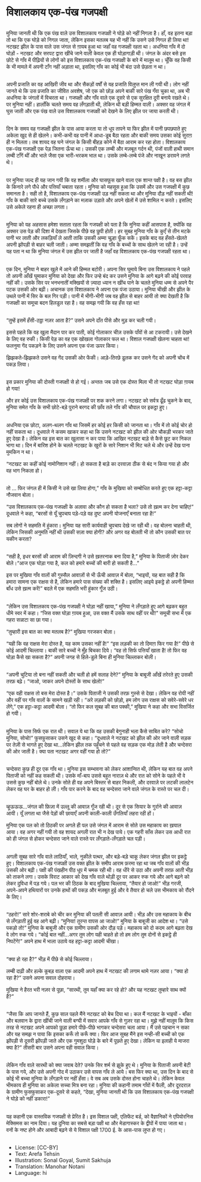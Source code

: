 # विशालकाय एक-पंख गजपक्षी

##
मुनिया जानती थी कि एक पंख वाले उस विशालकाय
गजपक्षी ने घोड़े को नहीं निगला है। हाँ, वह इतना बड़ा तो था कि एक घोड़े को निगल जाता, लेकिन इसका मतलब यह भी नहीं कि उसने उसे निगल ही लिया था! नटखट झील के पास वाले उस जंगल से ग़ायब हुआ था जहाँ वह गजपक्षी रहता था। अधनिया गाँव में दो घोड़ों - नटखट और सरपट द्वारा खींचे जाने वाली केवल एक ही घोड़ागाड़ी थी। जंगल के अंदर बसे इस छोटे से गाँव में पीढ़ियों से लोगों को इस विशालकाय एक-पंख गजपक्षी के बारे में मालूम था। चूँकि वह किसी के भी मामले में अपनी टाँग नहीं अड़ाता था, इसलिए गाँव का कोई भी बंदा उसे छेड़ता न था।

##
अपनी प्रजाति का वह आखिरी जीव था और सैकड़ों वर्षों से यह प्रजाति विलुप्त मान ली गयी थी। लोग नहीं जानते थे कि उस प्रजाति का जीवित अवशेष, जो एक को छोड़ अपने बाकी सारे पंख गँवा चुका था, अब भी अधनिया के जंगलों में विचरता था। गजपक्षी और गाँव वाले एक दूसरे से एक सुरक्षित दूरी बनाये रखते थे। पर मुनिया नहीं। हालाँकि चलते समय वह लँगड़ाती थी, लेकिन थी बड़ी हिम्मत वाली। अक्सर वह जंगल में घुस जाती और एक पंख वाले उस विशालकाय गजपक्षी को देखने के लिए झील पर जाया करती थी।

##
दिन के समय वह गजपक्षी झील के पास आया करता या तो धूप तापने या फिर झील में पानी छपछपाते हुए अकेला खुद से ही खेलने। कभी-कभी वह पानी में आधा-डूब बैठा रहता और बाकी समय उसका कोई सुराग़ ही न मिलता। तब शायद वह घने जंगल के किसी बीहड़ कोने में बैठा आराम कर रहा होता। विशालकाय एक-पंख गजपक्षी एक पेड़ जितना ऊँचा था। उसकी एक लम्बी और मज़बूत गर्दन थी, पंजों वाली हाथी समान लम्बी टाँगें थीं और भाले जैसा एक भारी-भरकम भाल था। उसके लम्बे-लम्बे पंजे और नाखून डरावने लगते थे।

##
पर मुनिया जल्द ही यह जान गयी कि वह शर्मीला और घासफूस खाने वाला एक शान्त पक्षी है। वह बस झील के किनारे लगे पौधे और पत्तियाँ चबाता रहता। मुनिया को महसूस हुआ कि उसमें और उस गजपक्षी में कुछ समानता है। सही तो है, विशालकाय एक-पंख गजपक्षी उड़ नहीं सकता था और मुनिया दौड़ नहीं सकती थी! गाँव के बाकी सारे बच्चे उसके लँगड़ाने का मज़ाक उड़ाते और अपने खेलों में उसे शामिल न करते। इसलिए उसे अकेले रहना ही अच्छा लगता।

##
मुनिया को यह अहसास हमेशा सताता रहता कि गजपक्षी को पता है कि मुनिया कहीं आसपास है, क्योंकि वह अक्सर उस पेड़ की दिशा में देखता जिसके पीछे वह छुपी होती। हर सुबह मुनिया गाँव के कुएँ से तीन मटके पानी भर लाती और लकड़ियाँ ले आती ताकि उसकी अम्मा चूल्हा फूँक सकें। इसके बाद वह हँसते-खेलते अपनी झोंपड़ी से बाहर चली जाती। अम्मा समझतीं कि वह गाँव के बच्चों के साथ खेलने जा रही है। उन्हें यह पता न था कि मुनिया जंगल में उस झील पर जाती है जहाँ वह विशालकाय एक-पंख गजपक्षी रहता था।

##
एक दिन, मुनिया ने बाहर खुले में आने की हिम्मत बटोरी। अपना सिर घुमाये बिना उस विशालकाय ने पहले तो अपनी आँखें घुमाकर मुनिया को देखा और फिर उन्हे बंद कर उसने मुनिया के आगे बढ़ने की कोई परवाह नहीं की। उसके सिर पर भनभनातीं मक्खियों से ज़्यादा ध्यान न खींच पाने के चलते मुनिया धम्म से अपने पैर पटक उसकी ओर बढ़ी। अचानक उस विशालकाय ने अपना एक पंजा उठाया। मुनिया चीखी और झील के उथले पानी में सिर के बल गिर पड़ी। पानी में भीगी-भीगी जब वह झील से बाहर आयी तो क्या देखती है कि गजपक्षी का समूचा बदन हिलडुल रहा है। वह समझ गयी कि वह हँस रहा था!

##
“तुम्हें इसमें हँसी-ठठ्ठा नज़र आता है?” उसने अपने दाँत पीसे और मुड़ कर चली गयी।

इससे पहले कि वह खुला मैदान पार कर पाती, कोई गोलाकार चीज़ उसके पाँवों से आ टकरायी। उसे देखने के लिए वह रुकी। किसी पेड़ का वह एक खोखला गोलाकार फल था। विशाल गजपक्षी खेलना चाहता था! फलनुमा गेंद पकड़ने के लिए उसने अपना एक पंजा ऊपर किया।

झिझकते-झिझकते उसने वह गेंद उसकी ओर फेंकी। आड़े-तिरछे ढुलक कर उसने गेंद को अपनी चोंच में पकड़ लिया।

##
इस प्रकार मुनिया की दोस्ती गजपक्षी से हो गई। अन्ततः जब उसे एक दोस्त मिला भी तो नटखट घोड़ा ग़ायब हो गया!

और हर कोई उस विशालकाय एक-पंख गजपक्षी पर शक करने लगा। नटखट को सर्वत्र ढूँढ चुकने के बाद, मुनिया समेत गाँव के सभी छोटे-बड़े पुराने बरगद की छाँव तले गाँव की चौपाल पर इकट्ठा हुए।

##
अधनिया एक छोटा, अलग-थलग गाँव था जिसमें हर कोई हर किसी को जानता था। गाँव में तो कोई चोर हो नहीं सकता था।
दूधवाले ने कसम खाकर कहा था कि उसने नटखट को झील की ओर चौकड़ी भरकर जाते हुए देखा है। लेकिन वह इस बात का खुलासा न कर पाया कि आखिर नटखट बाड़े से कैसे छूट कर निकल भागा था। दिन में बारिश होने के चलते नटखट के खुरों के सारे निशान भी मिट चले थे और उन्हें देख पाना मुमकिन न था।

“नटखट का कहीं कोई नामोनिशान नहीं। हो सकता है
बाड़े का दरवाज़ा ठीक से बंद न किया गया हो और
वह भाग निकला हो।

##
तो ... फिर जंगल ही में किसी ने उसे खा लिया होगा,” गाँव के मुखिया को सम्बोधित करते हुए एक हट्टा-कट्टा नौजवान बोला।

“उस विशालकाय एक-पंख गजपक्षी के अलावा और कौन हो सकता है भला? उसे तो ख़त्म कर देना चाहिए!” दूधवाले ने कहा, “बरसों से यूँ चुपचाप पड़े-पड़े वह दुष्ट अपनी योजनाएँ बनाता रहा है!”

सब लोगों ने सहमति में हुंकारा। मुनिया यह सारी कार्यवाही चुपचाप देखे जा रही थी। वह बोलना चाहती थी, लेकिन जिसकी अनुमति नहीं थी उसकी सज़ा क्या होगी? और अगर वह बोलती भी तो कौन उसकी बात पर यकीन करता?

##
“सही है, इधर बरसों की आराम की ज़िन्दगी ने उसे ख़तरनाक बना दिया है,” मुनिया के पिताजी ज़ोर देकर बोले।“आज एक घोड़ा गया है, कल को हमारे बच्चों की बारी हो सकती है...”

इस पर मुखिया गाँव वालों की गुस्सैल आवाज़ों से भी ऊँची आवाज़ में बोला, “भाइयों, यह बात सही है कि हमारा सामना एक राक्षस से है, लेकिन हमारे पास संख्या की शक्ति है। इसलिए आइये इकट्ठे हो अपनी हिम्मत बाँध उसे ख़त्म करें!” बदले में एक सहमति भरी हुंकार गूँज उठी।

##
“लेकिन उस विशालकाय एक-पंख गजपक्षी ने घोड़ा नहीं खाया,” मुनिया ने लँगड़ाते हुए आगे बढ़कर बहुत धीमे स्वर में कहा। “जिस वक्त घोड़ा ग़ायब हुआ, उस वक्त मैं उसके साथ वहीं पर थी!” समूची सभा में एक गहरा सन्नाटा सा छा गया।

“तुम्हारी इस बात का क्या मतलब है?” मुखिया गरजकर बोला।

“यही कि वह राक्षस मेरा दोस्त है, यह काम उसका नहीं है!”
“इस लड़की का तो दिमाग़ फिर गया है!” पीछे से कोई आदमी चिल्लाया। बाकी सारे बच्चों ने मुँह बिचका दिये।
“वह तो सिर्फ पत्तियाँ खाता है! तो फिर वह घोड़ा कैसे खा सकता है?” अपनी जगह से हिले-डुले बिना ही मुनिया चिल्लाकर बोली।

##
“अपनी चुटिया तो बना नहीं सकती और चली हो हमें सलाह देने?” मुनिया के बाबूजी आँखें तरेरते हुए उसकी तरफ़ बढ़े। “जाओ, जाकर अपने दोस्तों के साथ खेलो!”

“एक वही राक्षस तो बस मेरा दोस्त है।”
उसके पिताजी ने उसकी तरफ़ गुस्से से देखा। लेकिन वह रोयी नहीं और वहीं पर गाँव वालों के सामने खड़ी रही।
“अरे लड़की को छोड़ो, हम लोग उस राक्षस को सवेरे-सवेरे धर लेंगे,” एक हट्टा-कट्टा आदमी बोला।
“तो फिर कल सुबह की बात पक्की,” मुखिया ने कहा और सभा विसर्जित हो गयी।

##
मुनिया के पास सिर्फ एक रात थी। सवाल ये था कि वह उसकी बेगुनाही भला कैसे साबित करे? “सोचो मुनिया, सोचो!” फुसफुसाकर उसने खुद से कहा। “दूधवाले ने नटखट को झील की ओर जाने वाली सड़क पर तेज़ी से भागते हुए देखा था...लेकिन झील तक पहुँचने से पहले वह सड़क एक मोड़ लेती है और चन्देसरा की ओर जाती है। क्या पता नटखट अगर वहीं गया हो तो?”

##
चन्देसरा कुछ ही दूर एक गाँव था। मुनिया इस सम्भावना को लेकर आशान्वित थी, लेकिन यह बात वह अपने पिताजी को नहीं कह सकती थी। उसके माँ-बाप उससे बहुत नाराज़ थे और रात को सोने के पहले भी वे उससे कुछ नहीं बोले थे। उनके सोते ही वह अपने बिस्तर से बाहर निकली, और दरवाज़े पर लटकी लालटेन लेकर वह घर के बाहर हो ली। गाँव पार करने के बाद वह चन्देसरा जाने वाले जंगल के रास्ते पर चल दी।

##
व्हूऊऊऊ...जंगल की फ़िज़ा में उल्लू की आवाज़ गूँज रही थी। दूर से एक सियार के गुर्राने की आवाज़ आयी। यूँ लगता था जैसे पेड़ों की छायाएँ अपनी काली-काली उँगलियाँ लहरा रही हों।

मुनिया एक पल को तो ठिठकी पर अगले ही पल उसे जंगल में आराम से सोते उस महाकाय का ख़याल आया। वह अगर नहीं गयी तो वह शायद अगली रात भी न देख पाये। एक गहरी साँस लेकर उस आधी रात को ही जंगल से होकर चन्देसरा जाने वाले रास्ते पर लँगड़ाते-लँगड़ाते चल पड़ी।

##
अगली सुबह सारे गाँव वाले लाठियाँ, भाले, नुकीले पत्थर, और बड़े-बड़े चाकू लेकर जंगल झील पर इकट्ठे हुए। विशालकाय एक-पंख गजपक्षी उस वक्त झील के समीप आराम फ़रमा रहा था जब गाँव वालों की भीड़ उसकी ओर बढ़ी। पक्षी की पंखहीन पीठ धूप में चमक रही थी। वह धीरे से उठा और अपनी तरफ़ आती भीड़ को ताकने लगा। उसके विराट आकार को देख गाँव वाले थोड़ी दूर पर आकर रुक गये और आगे बढ़ने को लेकर दुविधा में पड़ गये। पल भर की ठिठक के बाद मुखिया चिल्लाया, “तैयार हो जाओ!” भीड़ गरजी, अपने-अपने हथियारों पर उनके हाथों की पकड़ और मज़बूत हुई और वे तैयार हो चले उस भीमकाय को रौंदने के लिए।

##
“ठहरो!” सारे शोर-शराबे को चीर कर मुनिया की पतली सी आवाज़ आयी। भीड़ और उस महाकाय के बीच से लँगड़ाती हुई वह आगे बढ़ी।
“मुनिया! तुरन्त वापस आ जाओ!” मुनिया के बाबूजी का आदेश था।
“उसे पकड़ो तो!” मुनिया के बाबूजी और एक ग्रामीण उसकी ओर दौड़ पड़े। महाकाय को दो कदम आगे बढ़ता देख वे लोग रुक गये।
“कोई बात नहीं...अगर तुम लोग यही चाहते हो तो हम लोग तुम दोनों से इकट्ठे ही निपटेंगे!” अपने हाथ में भाला उठाये वह हट्टा-कट्टा आदमी चीखा।

##
“क्या हो रहा है?” भीड़ में पीछे से कोई चिल्लाया।

लम्बी दाढ़ी और हल्के कूबड़ वाला एक आदमी अपने हाथ में नटखट की लगाम थामे नज़र आया। “क्या हो रहा है?” उसने अपना सवाल दोहराया।

मुखिया ने हैरत भरी नज़र से पूछा, “सारथी, तुम यहाँ क्या कर रहे हो? और यह नटखट तुम्हारे साथ क्यों है?”

##
“जैसा कि आप जानते हैं, कुछ साल पहले मैंने नटखट को बेच दिया था। कल मैं नटखट के भाइयों - बाँका और बलवान के द्वारा खींची जाने वाली बग्घी में सवार आपके गाँव से गुज़र रहा था। मुझे नहीं मालूम कि किस तरह से नटखट अपने आपको छुड़ा हमारे पीछे-पीछे भागकर चन्देसरा चला आया। मैं उसे पहचान न सका और यह समझ न पाया कि इसका करूँ तो करूँ क्या। फिर आज सुबह मैंने इस नन्ही-सी बच्ची को एक झोंपड़ी से दूसरी झोंपड़ी जाते और एक गुमशुदा घोड़े के बारे में पूछते हुए देखा। लेकिन या इलाही ये माजरा क्या है?” तीसरी बार उसने अपना वही सवाल किया।

##
लेकिन गाँव वाले सारथी को क्या जवाब देते? उनके सिर शर्म से झुके हुए थे। मुनिया के पिताजी अपनी बेटी के पास गये, और उसे अपनी गोद में उठाकर उसे वापस गाँव ले आये। बस फिर क्या था, उस दिन के बाद से कोई भी बच्चा मुनिया के लँगड़ाने पर नहीं हँसा। वे सब अब उसके दोस्त होना चाहते थे। लेकिन केवल भीमकाय ही मुनिया का अकेला सच्चा मित्र बना रहा। मुनिया की कहानी तमाम गाँवों में फैली, और दूरदराज़ के ग्रामीण फुसफुसाकर एक-दूसरे से कहते, “देखा, मुनिया जानती थी कि उस विशालकाय एक-पंख गजपक्षी ने घोड़े को नहीं डकारा!”

##
यह कहानी एक वास्तविक गजपक्षी से प्रेरित है। इस विशाल पक्षी, एलिफेंट बर्ड, को वैज्ञानिकों ने एपियोरनिस मेक्सिमस का नाम दिया। यह दुनिया का सबसे बड़ा पक्षी था और मेडागास्कर के द्वीपों में पाया जाता था। वनों के नष्ट होने और आबादी बढ़ने से ये विशाल पक्षी 1700 ई. के आस-पास लुप्त हो गए।

##
* License: [CC-BY]
* Text: Arefa Tehsin
* Illustration: Sonal Goyal, Sumit Sakhuja
* Translation: Manohar Notani
* Language: hi
